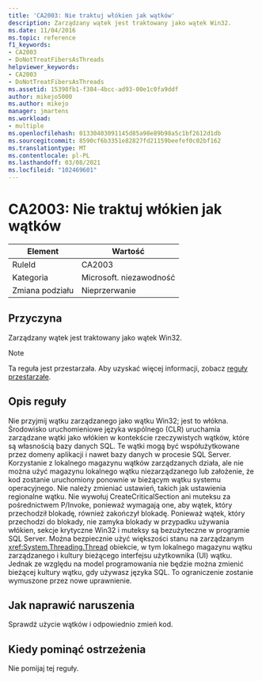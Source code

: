 ```yaml
---
title: 'CA2003: Nie traktuj włókien jak wątków'
description: Zarządzany wątek jest traktowany jako wątek Win32.
ms.date: 11/04/2016
ms.topic: reference
f1_keywords:
- CA2003
- DoNotTreatFibersAsThreads
helpviewer_keywords:
- CA2003
- DoNotTreatFibersAsThreads
ms.assetid: 15398fb1-f384-4bcc-ad93-00e1c0fa9ddf
author: mikejo5000
ms.author: mikejo
manager: jmartens
ms.workload:
- multiple
ms.openlocfilehash: 01330403091145d85a98e89b98a5c1bf2612d1db
ms.sourcegitcommit: 8590cf6b3351e82827fd21159beefef0c02bf162
ms.translationtype: MT
ms.contentlocale: pl-PL
ms.lasthandoff: 03/08/2021
ms.locfileid: "102469601"
---
```

# <a name="ca2003-do-not-treat-fibers-as-threads"></a>CA2003: Nie traktuj włókien jak wątków

|Element|Wartość|
|-|-|
|RuleId|CA2003|
|Kategoria|Microsoft. niezawodność|
|Zmiana podziału|Nieprzerwanie|

## <a name="cause"></a>Przyczyna
Zarządzany wątek jest traktowany jako wątek Win32.

> [!NOTE]
> Ta reguła jest przestarzała. Aby uzyskać więcej informacji, zobacz [reguły przestarzałe](fxcop-unported-deprecated-rules.md).

## <a name="rule-description"></a>Opis reguły

Nie przyjmij wątku zarządzanego jako wątku Win32; jest to włókna. Środowisko uruchomieniowe języka wspólnego (CLR) uruchamia zarządzane wątki jako włókien w kontekście rzeczywistych wątków, które są własnością bazy danych SQL. Te wątki mogą być współużytkowane przez domeny aplikacji i nawet bazy danych w procesie SQL Server. Korzystanie z lokalnego magazynu wątków zarządzanych działa, ale nie można użyć magazynu lokalnego wątku niezarządzanego lub założenie, że kod zostanie uruchomiony ponownie w bieżącym wątku systemu operacyjnego. Nie należy zmieniać ustawień, takich jak ustawienia regionalne wątku. Nie wywołuj CreateCriticalSection ani muteksu za pośrednictwem P/Invoke, ponieważ wymagają one, aby wątek, który przechodził blokadę, również zakończył blokadę. Ponieważ wątek, który przechodzi do blokady, nie zamyka blokady w przypadku używania włókien, sekcje krytyczne Win32 i muteksy są bezużyteczne w programie SQL Server. Można bezpiecznie użyć większości stanu na zarządzanym <xref:System.Threading.Thread> obiekcie, w tym lokalnego magazynu wątku zarządzanego i kultury bieżącego interfejsu użytkownika (UI) wątku. Jednak ze względu na model programowania nie będzie można zmienić bieżącej kultury wątku, gdy używasz języka SQL. To ograniczenie zostanie wymuszone przez nowe uprawnienie.

## <a name="how-to-fix-violations"></a>Jak naprawić naruszenia

Sprawdź użycie wątków i odpowiednio zmień kod.

## <a name="when-to-suppress-warnings"></a>Kiedy pominąć ostrzeżenia

Nie pomijaj tej reguły.
